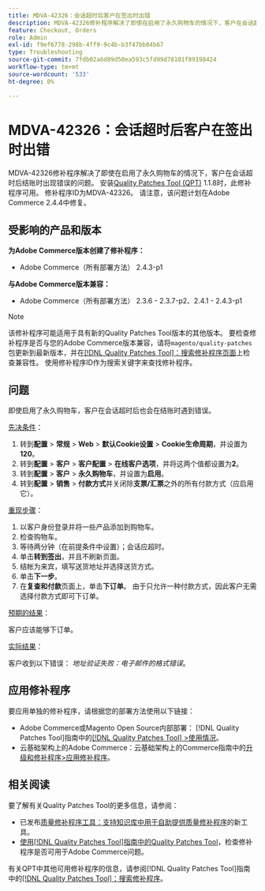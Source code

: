 ```yaml
---
title: MDVA-42326：会话超时后客户在签出时出错
description: MDVA-42326修补程序解决了即使在启用了永久购物车的情况下，客户在会话超时后结账时出现错误的问题。 安装[Quality Patches Tool (QPT)](https://experienceleague.adobe.com/zh-hans/docs/commerce-operations/tools/quality-patches-tool/quality-patches-tool-to-self-serve-quality-patches) 1.1.8后，即可使用此修补程序。 修补程序ID为MDVA-42326。 请注意，该问题计划在Adobe Commerce 2.4.4中修复。
feature: Checkout, Orders
role: Admin
exl-id: f9ef6778-298b-4ff9-9c4b-b3f47bb04b67
type: Troubleshooting
source-git-commit: 7fdb02a6d89d50ea593c5fd99d78101f89198424
workflow-type: tm+mt
source-wordcount: '533'
ht-degree: 0%

---
```


# MDVA-42326：会话超时后客户在签出时出错

MDVA-42326修补程序解决了即使在启用了永久购物车的情况下，客户在会话超时后结账时出现错误的问题。 安装[Quality Patches Tool (QPT)](https://experienceleague.adobe.com/zh-hans/docs/commerce-operations/tools/quality-patches-tool/quality-patches-tool-to-self-serve-quality-patches) 1.1.8时，此修补程序可用。 修补程序ID为MDVA-42326。 请注意，该问题计划在Adobe Commerce 2.4.4中修复。

## 受影响的产品和版本

**为Adobe Commerce版本创建了修补程序：**

* Adobe Commerce（所有部署方法） 2.4.3-p1

**与Adobe Commerce版本兼容：**

* Adobe Commerce（所有部署方法） 2.3.6 - 2.3.7-p2、2.4.1 - 2.4.3-p1

>[!NOTE]
>
>该修补程序可能适用于具有新的Quality Patches Tool版本的其他版本。 要检查修补程序是否与您的Adobe Commerce版本兼容，请将`magento/quality-patches`包更新到最新版本，并在[[!DNL Quality Patches Tool]：搜索修补程序页面](https://experienceleague.adobe.com/zh-hans/docs/commerce-operations/tools/quality-patches-tool/quality-patches-tool-to-self-serve-quality-patches)上检查兼容性。 使用修补程序ID作为搜索关键字来查找修补程序。

## 问题

即使启用了永久购物车，客户在会话超时后也会在结账时遇到错误。

<u>先决条件</u>：

1. 转到&#x200B;**配置** > **常规** > **Web** > **默认Cookie设置** > **Cookie生命周期**，并设置为&#x200B;**120**。
1. 转到&#x200B;**配置** > **客户** > **客户配置** > **在线客户选项**，并将这两个值都设置为&#x200B;**2**。
1. 转到&#x200B;**配置** > **客户** > **永久购物车**，并设置为&#x200B;**启用**。
1. 转到&#x200B;**配置** > **销售** > **付款方式**&#x200B;并关闭除&#x200B;**支票/汇票**&#x200B;之外的所有付款方式（应启用它）。

<u>重现步骤</u>：

1. 以客户身份登录并将一些产品添加到购物车。
1. 检查购物车。
1. 等待两分钟（在前提条件中设置）；会话应超时。
1. 单击&#x200B;**转到签出**，并且不刷新页面。
1. 结帐为来宾，填写送货地址并选择送货方式。
1. 单击&#x200B;**下一步**。
1. 在&#x200B;**复查和付款**&#x200B;页面上，单击&#x200B;**下订单**。 由于只允许一种付款方式，因此客户无需选择付款方式即可下订单。

<u>预期的结果</u>：

客户应该能够下订单。

<u>实际结果</u>：

客户收到以下错误： *地址验证失败：电子邮件的格式错误*。

## 应用修补程序

要应用单独的修补程序，请根据您的部署方法使用以下链接：

* Adobe Commerce或Magento Open Source内部部署： [!DNL Quality Patches Tool]指南中的[[!DNL Quality Patches Tool] >使用情况](/help/tools/quality-patches-tool/usage.md)。
* 云基础架构上的Adobe Commerce：云基础架构上的Commerce指南中的[升级和修补程序>应用修补程序](https://experienceleague.adobe.com/docs/commerce-cloud-service/user-guide/develop/upgrade/apply-patches.html?lang=zh-Hans)。

## 相关阅读

要了解有关Quality Patches Tool的更多信息，请参阅：

* 已发布[质量修补程序工具：支持知识库中用于自助提供质量修补程序](https://experienceleague.adobe.com/zh-hans/docs/commerce-operations/tools/quality-patches-tool/quality-patches-tool-to-self-serve-quality-patches)的新工具。
* [使用[!DNL Quality Patches Tool]指南中的Quality Patches Tool](/help/tools/quality-patches-tool/patches-available-in-qpt/check-patch-for-magento-issue-with-magento-quality-patches.md)，检查修补程序是否可用于Adobe Commerce问题。

有关QPT中其他可用修补程序的信息，请参阅[!DNL Quality Patches Tool]指南中的[[!DNL Quality Patches Tool]：搜索修补程序](https://experienceleague.adobe.com/tools/commerce-quality-patches/index.html?lang=zh-Hans)。
